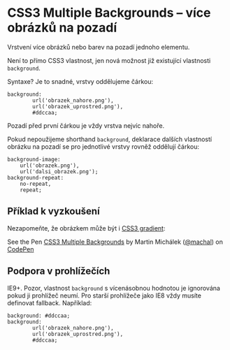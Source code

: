 CSS3 Multiple Backgrounds – více obrázků na pozadí
==================================================

Vrstvení více obrázků nebo barev na pozadí jednoho elementu.

Není to přímo CSS3 vlastnost, jen nová možnost již existující vlastnosti `background`.

Syntaxe? Je to snadné, vrstvy oddělujeme čárkou:

	background:
			url('obrazek_nahore.png'),
			url('obrazek_uprostred.png'),
			#ddccaa;

Pozadí před první čárkou je vždy vrstva nejvíc nahoře.

Pokud nepoužijeme shorthand `background`, deklarace dalších vlastností obrázku na pozadí se pro jednotlivé vrstvy rovněž oddělují čárkou:

	background-image:
		url('obrazek.png'),
		url('dalsi_obrazek.png');
	background-repeat:
		no-repeat,
		repeat;


Příklad k vyzkoušení
--------------------

Nezapomeňte, že obrázkem může být i [CSS3 gradient](css3-gradients.md):

<p data-height="218" data-theme-id="502" data-slug-hash="lvKkC" data-user="machal" data-default-tab="result" class='codepen'>See the Pen <a href='http://codepen.io/machal/pen/lvKkC'>CSS3 Multiple Backgrounds</a> by Martin Michálek (<a href='http://codepen.io/machal'>@machal</a>) on <a href='http://codepen.io'>CodePen</a></p>
<script async src="http://codepen.io/assets/embed/ei.js"></script>


Podpora v prohlížečích
----------------------

IE9+. Pozor, vlastnost `background` s vícenásobnou hodnotou je ignorována pokud ji prohlížeč neumí. Pro starší prohlížeče jako IE8 vždy musíte definovat fallback. Například:

	background: #ddccaa;
	background:
			url('obrazek_nahore.png'),
			url('obrazek_uprostred.png'),
			#ddccaa;
